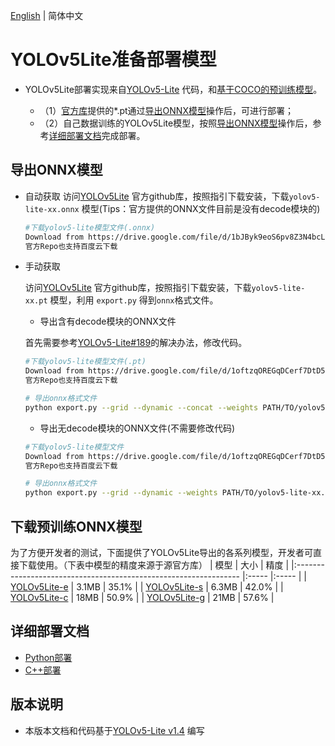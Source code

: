 [English](README_EN.md) | 简体中文
# YOLOv5Lite准备部署模型

- YOLOv5Lite部署实现来自[YOLOv5-Lite](https://github.com/ppogg/YOLOv5-Lite/releases/tag/v1.4)
代码，和[基于COCO的预训练模型](https://github.com/ppogg/YOLOv5-Lite/releases/tag/v1.4)。

  - （1）[官方库](https://github.com/ppogg/YOLOv5-Lite/releases/tag/v1.4)提供的*.pt通过[导出ONNX模型](#导出ONNX模型)操作后，可进行部署；
  - （2）自己数据训练的YOLOv5Lite模型，按照[导出ONNX模型](#%E5%AF%BC%E5%87%BAONNX%E6%A8%A1%E5%9E%8B)操作后，参考[详细部署文档](#详细部署文档)完成部署。


## 导出ONNX模型

- 自动获取
  访问[YOLOv5Lite](https://github.com/ppogg/YOLOv5-Lite)
官方github库，按照指引下载安装，下载`yolov5-lite-xx.onnx` 模型(Tips：官方提供的ONNX文件目前是没有decode模块的)
  ```bash
  #下载yolov5-lite模型文件(.onnx)
  Download from https://drive.google.com/file/d/1bJByk9eoS6pv8Z3N4bcLRCV3i7uk24aU/view
  官方Repo也支持百度云下载
  ```

- 手动获取

  访问[YOLOv5Lite](https://github.com/ppogg/YOLOv5-Lite)
官方github库，按照指引下载安装，下载`yolov5-lite-xx.pt` 模型，利用 `export.py` 得到`onnx`格式文件。

  - 导出含有decode模块的ONNX文件

  首先需要参考[YOLOv5-Lite#189](https://github.com/ppogg/YOLOv5-Lite/pull/189)的解决办法，修改代码。

  ```bash
  #下载yolov5-lite模型文件(.pt)
  Download from https://drive.google.com/file/d/1oftzqOREGqDCerf7DtD5BZp9YWELlkMe/view
  官方Repo也支持百度云下载

  # 导出onnx格式文件
  python export.py --grid --dynamic --concat --weights PATH/TO/yolov5-lite-xx.pt


  ```
  - 导出无decode模块的ONNX文件(不需要修改代码)

  ```bash
  #下载yolov5-lite模型文件
  Download from https://drive.google.com/file/d/1oftzqOREGqDCerf7DtD5BZp9YWELlkMe/view
  官方Repo也支持百度云下载

  # 导出onnx格式文件
  python export.py --grid --dynamic --weights PATH/TO/yolov5-lite-xx.pt

  ```

## 下载预训练ONNX模型

为了方便开发者的测试，下面提供了YOLOv5Lite导出的各系列模型，开发者可直接下载使用。（下表中模型的精度来源于源官方库）
| 模型                                                               | 大小    | 精度    |
|:---------------------------------------------------------------- |:----- |:----- |
| [YOLOv5Lite-e](https://bj.bcebos.com/paddlehub/fastdeploy/v5Lite-e-sim-320.onnx) | 3.1MB | 35.1% |
| [YOLOv5Lite-s](https://bj.bcebos.com/paddlehub/fastdeploy/v5Lite-s-sim-416.onnx) | 6.3MB | 42.0% |
| [YOLOv5Lite-c](https://bj.bcebos.com/paddlehub/fastdeploy/v5Lite-c-sim-512.onnx) | 18MB | 50.9% |
| [YOLOv5Lite-g](https://bj.bcebos.com/paddlehub/fastdeploy/v5Lite-g-sim-640.onnx) | 21MB | 57.6% |


## 详细部署文档

- [Python部署](python)
- [C++部署](cpp)


## 版本说明

- 本版本文档和代码基于[YOLOv5-Lite v1.4](https://github.com/ppogg/YOLOv5-Lite/releases/tag/v1.4) 编写
